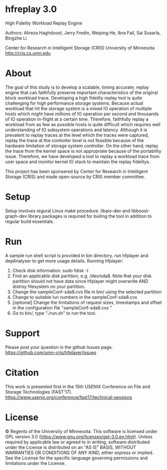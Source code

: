 hfreplay 3.0
========

High Fidelity Workload Replay Engine

Authors: Alireza Haghdoost, Jerry Fredin, Weiping He, Ibra Fall, Sai Susarla, Bingzhe Li

Center for Research in Intelligent Storage (CRIS)
University of Minnesota
http://cris.cs.umn.edu

About
========

The goal of this study is to develop a scalable, timing accurate, replay engine that can faithfully preserve important characteristics of the original block workload trace. Developing a high fidelity replay tool is quite challenging for high performance storage systems. Because actual workload that hit the storage system is a mixed IO operation of multiple hosts which might have millions of IO operation per second and thousands of IO operation in-flight at a certain time. Therefore, faithfully replay a workload from as few as possible hosts is quite difficult which requires well understanding of IO subsystem operations and latency.  Although it is prevalent to replay traces at the level which the traces were captured, replay the trace at the controller level is not feasible because of the hardware limitation of storage system controller. On the other hand, replay the trace from the kernel space is not appropriate because of the portability issue. Therefore, we have developed a tool to replay a workload trace from user space and monitor kernel IO stack to maintain the replay fidelitys. 

This project has been sponsered by Center for Research in Intelligent Storage (CRIS) and made open-source by CRIS member committee. 


Setup
========
Setup involves regural Linux make procedure. libaio-dev and libboost-graph-dev library packages is required for builing the tool in addition to regular build essentials. 


Run
========
A sample run shell script is provided in bin directory. run hfplayer and depAnalyser to get more usage details. 
Running hfplayer:
1. Check disk information: sudo fdisk -l
2. Find an applicable disk partition, e.g. /dev/sda8. Note that your disk partition should not have data since hfplayer might overwrite AND distroy filesystem on your partition. 
3. Change the sampleConf-sda8.cvs file in bin/ using the selected partition 
4. Change to suitable lun numbers in the sampleConf-sda8.cvs 
4. [optional] Change the limitations of request sizes, timestamps and offset in the configuration file "sampleConf-sda8.cvs "
5. Go to bin/, type "./run.sh" to run the tool.



Support
=======
Please post your question in the github Issues page. 
https://github.com/umn-cris/hfplayer/issues


Citation
=========
This work is presented first in the 15th USENIX Conference on File and Storage Technologies (FAST'17). 
https://www.usenix.org/conference/fast17/technical-sessions 

License
=======
© Regents of the University of Minnesota. This software is licensed under GPL version 3.0 (https://www.gnu.org/licenses/gpl-3.0.en.html).
Unless required by applicable law or agreed to in writing, software distributed under the License is distributed on an "AS IS" BASIS, WITHOUT WARRANTIES OR CONDITIONS OF ANY KIND, either express or implied. See the License for the specific language governing permissions and limitations under the License.


